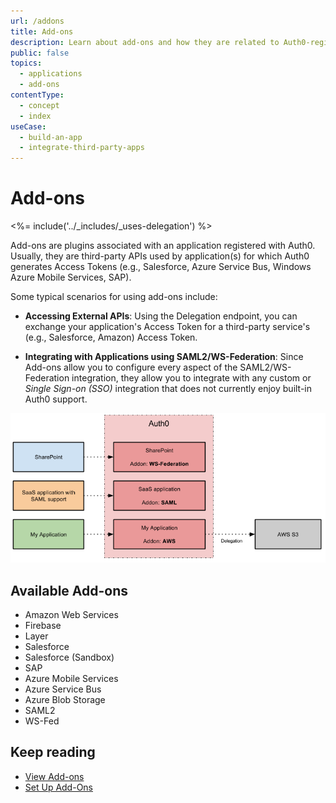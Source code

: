 ```yaml
---
url: /addons
title: Add-ons
description: Learn about add-ons and how they are related to Auth0-registered Applications.
public: false
topics:
  - applications
  - add-ons
contentType:
  - concept
  - index
useCase:
  - build-an-app
  - integrate-third-party-apps
---
```


# Add-ons

<%= include('../_includes/_uses-delegation') %>

Add-ons are plugins associated with an application registered with Auth0. Usually, they are third-party APIs used by application(s) for which Auth0 generates Access Tokens (e.g., Salesforce, Azure Service Bus, Windows Azure Mobile Services, SAP).

Some typical scenarios for using add-ons include:

* **Accessing External APIs**: Using the Delegation endpoint, you can exchange your application's Access Token for a third-party service's (e.g., Salesforce, Amazon) Access Token.

* **Integrating with Applications using SAML2/WS-Federation**: Since Add-ons allow you to configure every aspect of the SAML2/WS-Federation integration, they allow you to integrate with any custom or <dfn data-key="single-sign-on">Single Sign-on (SSO)</dfn> integration that does not currently enjoy built-in Auth0 support.

![Addons Example Diagram](/media/articles/applications/applications-addon-types.png)

## Available Add-ons

- Amazon Web Services
- Firebase
- Layer
- Salesforce
- Salesforce (Sandbox)
- SAP
- Azure Mobile Services
- Azure Service Bus
- Azure Blob Storage
- SAML2
- WS-Fed

## Keep reading

- [View Add-ons](/dashboard/guides/applications/view-addons)
- [Set Up Add-Ons](/dashboard/guides/applications/set-up-addons)